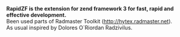 **RapidZF is the extension for zend framework 3 for fast, rapid and effective development.**<br/>
Been used parts of Radmaster Toolkit (http://hytex.radmaster.net).<br/>
As usual inspired by Dolores O\`Riordan Radzivilus. 

